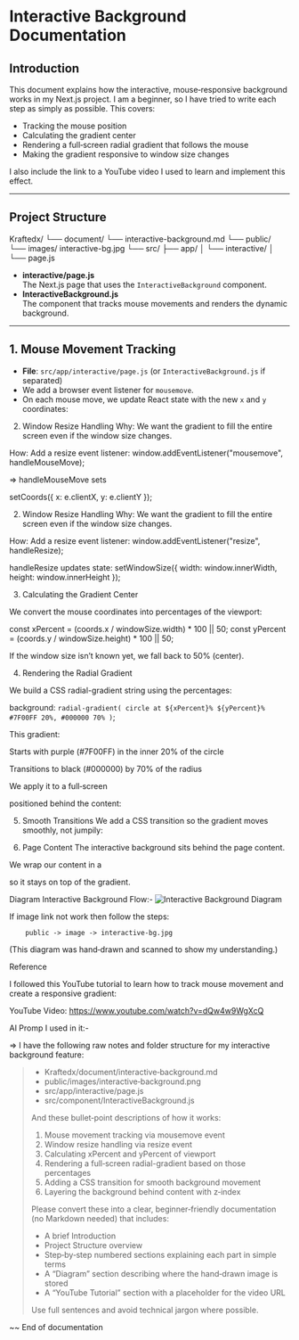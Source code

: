 # Interactive Background Documentation

## Introduction

This document explains how the interactive, mouse‑responsive background works in my Next.js project. I am a beginner, so I have tried to write each step as simply as possible. This covers:

- Tracking the mouse position  
- Calculating the gradient center  
- Rendering a full‑screen radial gradient that follows the mouse  
- Making the gradient responsive to window size changes  

I also include the link to a YouTube video I used to learn and implement this effect.

---

## Project Structure

Kraftedx/ └── document/ └── interactive-background.md └── public/ └── images/ interactive-bg.jpg └── src/ ├── app/ │ └── interactive/ │ └── page.js 


- **interactive/page.js**  
  The Next.js page that uses the `InteractiveBackground` component.  
- **InteractiveBackground.js**  
  The component that tracks mouse movements and renders the dynamic background.  

---

## 1. Mouse Movement Tracking

- **File**: `src/app/interactive/page.js` (or `InteractiveBackground.js` if separated)  
- We add a browser event listener for `mousemove`.  
- On each mouse move, we update React state with the new `x` and `y` coordinates:

2. Window Resize Handling
Why: We want the gradient to fill the entire screen even if the window size changes.

How: Add a resize event listener:
  window.addEventListener("mousemove", handleMouseMove);

=> handleMouseMove sets

   setCoords({ x: e.clientX, y: e.clientY });

2. Window Resize Handling
Why: We want the gradient to fill the entire screen even if the window size changes.

How: Add a resize event listener:
  window.addEventListener("resize", handleResize);


handleResize updates state:
   setWindowSize({ width: window.innerWidth, height: window.innerHeight });

3. Calculating the Gradient Center

We convert the mouse coordinates into percentages of the viewport:

   const xPercent = (coords.x / windowSize.width) * 100 || 50;
   const yPercent = (coords.y / windowSize.height) * 100 || 50;

If the window size isn’t known yet, we fall back to 50% (center).

 4. Rendering the Radial Gradient

  We build a CSS radial-gradient string using the percentages:

  background: `radial-gradient(
  circle at ${xPercent}% ${yPercent}% #7F00FF 20%, #000000 70% )`;

This gradient:

Starts with purple (#7F00FF) in the inner 20% of the circle

Transitions to black (#000000) by 70% of the radius

We apply it to a full‑screen <div> positioned behind the content:

5. Smooth Transitions
We add a CSS transition so the gradient moves smoothly, not jumpily:

6. Page Content
The interactive background sits behind the page content.

We wrap our content in a <div className="relative z-10"> so it stays on top of the gradient.

Diagram
Interactive Background Flow:- ![Interactive Background Diagram](/images/interactive-bg.jpg)

If image link not work then follow the steps:

        public -> image -> interactive-bg.jpg


(This diagram was hand‑drawn and scanned to show my understanding.)


Reference

I followed this YouTube tutorial to learn how to track mouse movement and create a responsive gradient:

YouTube Video: https://www.youtube.com/watch?v=dQw4w9WgXcQ

AI Promp I used in it:-

=> I have the following raw notes and folder structure for my interactive background feature:
>
> - Kraftedx/document/interactive‑background.md  
> - public/images/interactive‑background.png  
> - src/app/interactive/page.js  
> - src/component/InteractiveBackground.js  
>
> And these bullet‑point descriptions of how it works:
> 1. Mouse movement tracking via mousemove event  
> 2. Window resize handling via resize event  
> 3. Calculating xPercent and yPercent of viewport  
> 4. Rendering a full‑screen radial-gradient based on those percentages  
> 5. Adding a CSS transition for smooth background movement  
> 6. Layering the background behind content with z‑index
>
> Please convert these into a clear, beginner‑friendly documentation (no Markdown needed) that includes:  
> - A brief Introduction  
> - Project Structure overview  
> - Step‑by‑step numbered sections explaining each part in simple terms  
> - A “Diagram” section describing where the hand‑drawn image is stored  
> - A “YouTube Tutorial” section with a placeholder for the video URL
> 
> Use full sentences and avoid technical jargon where possible.

~~ End of documentation 

